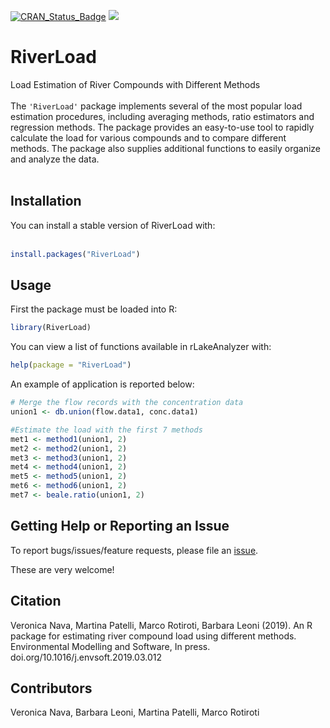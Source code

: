[![CRAN_Status_Badge](http://www.r-pkg.org/badges/version/RiverLoad)](https://cran.r-project.org/package=RiverLoad)
[![](https://cranlogs.r-pkg.org/badges/RiverLoad)](https://cran.r-project.org/package=RiverLoad)


# RiverLoad
Load Estimation of River Compounds with Different Methods<br><br>
The `'RiverLoad'` package implements several of the most popular load estimation procedures, including averaging methods, ratio estimators and regression methods. The package provides an easy-to-use tool to rapidly calculate the load for various compounds and to compare different methods. The package also supplies additional functions to easily organize and analyze the data.<br><br>

## Installation
You can install a stable version of RiverLoad with:<br><br>
```r
install.packages("RiverLoad")
```

## Usage
First the package must be loaded into R:
```r
library(RiverLoad)
```

You can view a list of functions available in rLakeAnalyzer with:
```r
help(package = "RiverLoad")
```

An example of application is reported below:

```r
# Merge the flow records with the concentration data
union1 <- db.union(flow.data1, conc.data1)

#Estimate the load with the first 7 methods
met1 <- method1(union1, 2)
met2 <- method2(union1, 2)
met3 <- method3(union1, 2)
met4 <- method4(union1, 2)
met5 <- method5(union1, 2)
met6 <- method6(union1, 2)
met7 <- beale.ratio(union1, 2)
```

## Getting Help or Reporting an Issue
To report bugs/issues/feature requests, please file an [issue](https://github.com/VeronicaNava/RiverLoad/issues).

These are very welcome!

## Citation
Veronica Nava, Martina Patelli, Marco Rotiroti, Barbara Leoni (2019).
  An R package for estimating river compound load using different
  methods. Environmental Modelling and Software, In press. doi.org/10.1016/j.envsoft.2019.03.012


## Contributors
Veronica Nava, Barbara Leoni, Martina Patelli, Marco Rotiroti
